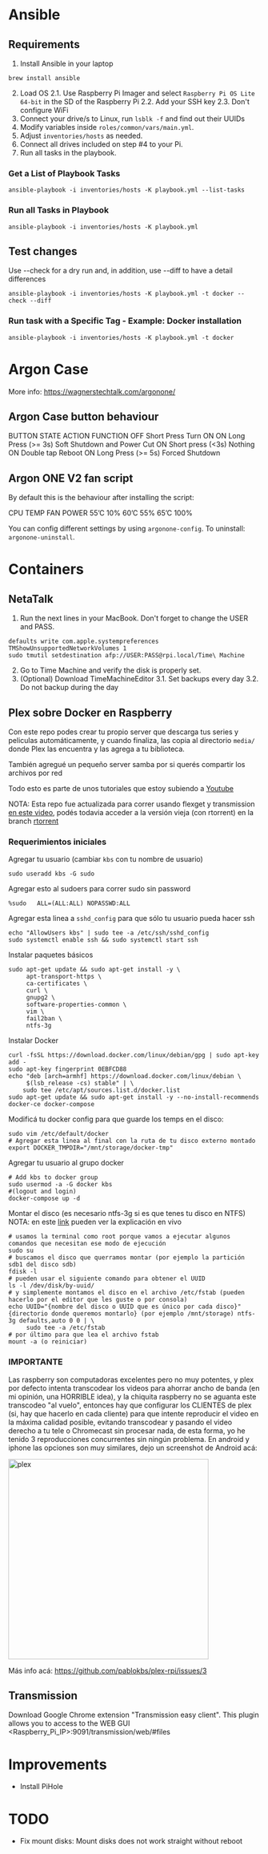 # Ansible
## Requirements
1. Install Ansible in your laptop
```shell
brew install ansible
```
2. Load OS
     2.1. Use Raspberry Pi Imager and select `Raspberry Pi OS Lite 64-bit` in the SD of the Raspberry Pi
     2.2. Add your SSH key
     2.3. Don't configure WiFi
3. Connect your drive/s to Linux, run `lsblk -f` and find out their UUIDs
4. Modify variables inside `roles/common/vars/main.yml`.
5. Adjust `inventories/hosts` as needed.
6. Connect all drives included on step #4 to your Pi. 
7. Run all tasks in the playbook.

### Get a List of Playbook Tasks
``` shell
ansible-playbook -i inventories/hosts -K playbook.yml --list-tasks
```

### Run all Tasks in Playbook
```shell
ansible-playbook -i inventories/hosts -K playbook.yml
```

## Test changes
Use --check for a dry run and, in addition, use --diff to have a detail differences

```shell
ansible-playbook -i inventories/hosts -K playbook.yml -t docker --check --diff
```

### Run task with a Specific Tag - Example: Docker installation
```shell
ansible-playbook -i inventories/hosts -K playbook.yml -t docker
```


# Argon Case
More info: https://wagnerstechtalk.com/argonone/
## Argon Case button behaviour
BUTTON STATE	ACTION	                FUNCTION
OFF	        Short Press	        Turn ON
ON	        Long Press (>= 3s)	Soft Shutdown and Power Cut
ON	        Short press (<3s)	Nothing
ON	        Double tap	        Reboot
ON	        Long Press (>= 5s)	Forced Shutdown

## Argon ONE V2 fan script
By default this is the behaviour after installing the script:

CPU TEMP        FAN POWER
55’C	        10%
60’C	        55%
65’C	        100%

You can config different settings by using `argonone-config`. To uninstall: `argonone-uninstall`.

# Containers
## NetaTalk
1. Run the next lines in your MacBook. Don't forget to change the USER and PASS.

````
defaults write com.apple.systempreferences TMShowUnsupportedNetworkVolumes 1
sudo tmutil setdestination afp://USER:PASS@rpi.local/Time\ Machine
````
2. Go to Time Machine and verify the disk is properly set.
3. (Optional) Download TimeMachineEditor
     3.1. Set backups every day
     3.2. Do not backup during the day

## Plex sobre Docker en Raspberry

Con este repo podes crear tu propio server que descarga tus series y peliculas automáticamente, y cuando finaliza, las copia al directorio `media/` donde Plex las encuentra y las agrega a tu biblioteca.

También agregué un pequeño server samba por si querés compartir los archivos por red

Todo esto es parte de unos tutoriales que estoy subiendo a [Youtube](https://www.youtube.com/playlist?list=PLqRCtm0kbeHCEoCM8TR3VLQdoyR2W1_wv)

NOTA: Esta repo fue actualizada para correr usando flexget y transmission [en este video](https://youtu.be/TqVoHWjz_tI), podés todavia acceder a la versión vieja (con rtorrent) en la branch [rtorrent](https://github.com/pablokbs/plex-rpi/tree/rtorrent)

### Requerimientos iniciales

Agregar tu usuario (cambiar `kbs` con tu nombre de usuario)

```
sudo useradd kbs -G sudo
```

Agregar esto al sudoers para correr sudo sin password

```
%sudo   ALL=(ALL:ALL) NOPASSWD:ALL
```

Agregar esta linea a `sshd_config` para que sólo tu usuario pueda hacer ssh

```
echo "AllowUsers kbs" | sudo tee -a /etc/ssh/sshd_config
sudo systemctl enable ssh && sudo systemctl start ssh
```

Instalar paquetes básicos

```
sudo apt-get update && sudo apt-get install -y \
     apt-transport-https \
     ca-certificates \
     curl \
     gnupg2 \
     software-properties-common \
     vim \
     fail2ban \
     ntfs-3g
```

Instalar Docker

```
curl -fsSL https://download.docker.com/linux/debian/gpg | sudo apt-key add -
sudo apt-key fingerprint 0EBFCD88
echo "deb [arch=armhf] https://download.docker.com/linux/debian \
     $(lsb_release -cs) stable" | \
    sudo tee /etc/apt/sources.list.d/docker.list
sudo apt-get update && sudo apt-get install -y --no-install-recommends docker-ce docker-compose
```

Modificá tu docker config para que guarde los temps en el disco:

```
sudo vim /etc/default/docker
# Agregar esta linea al final con la ruta de tu disco externo montado
export DOCKER_TMPDIR="/mnt/storage/docker-tmp"
```

Agregar tu usuario al grupo docker 

```
# Add kbs to docker group
sudo usermod -a -G docker kbs
#(logout and login)
docker-compose up -d
```

Montar el disco (es necesario ntfs-3g si es que tenes tu disco en NTFS)
NOTA: en este [link](https://youtu.be/OYAnrmbpHeQ?t=5543) pueden ver la explicación en vivo

```
# usamos la terminal como root porque vamos a ejecutar algunos comandos que necesitan ese modo de ejecución
sudo su
# buscamos el disco que querramos montar (por ejemplo la partición sdb1 del disco sdb)
fdisk -l
# pueden usar el siguiente comando para obtener el UUID
ls -l /dev/disk/by-uuid/
# y simplemente montamos el disco en el archivo /etc/fstab (pueden hacerlo por el editor que les guste o por consola)
echo UUID="{nombre del disco o UUID que es único por cada disco}" {directorio donde queremos montarlo} (por ejemplo /mnt/storage) ntfs-3g defaults,auto 0 0 | \
     sudo tee -a /etc/fstab
# por último para que lea el archivo fstab
mount -a (o reiniciar)
```


### IMPORTANTE

Las raspberry son computadoras excelentes pero no muy potentes, y plex por defecto intenta transcodear los videos para ahorrar ancho de banda (en mi opinión, una HORRIBLE idea), y la chiquita raspberry no se aguanta este transcodeo "al vuelo", entonces hay que configurar los CLIENTES de plex (si, hay que hacerlo en cada cliente) para que intente reproducir el video en la máxima calidad posible, evitando transcodear y pasando el video derecho a tu tele o Chromecast sin procesar nada, de esta forma, yo he tenido 3 reproducciones concurrentes sin ningún problema. En android y iphone las opciones son muy similares, dejo un screenshot de Android acá:

<img src="https://i.imgur.com/F3kZ9Vh.png" alt="plex" width="400"/>

Más info acá: https://github.com/pablokbs/plex-rpi/issues/3


## Transmission
Download Google Chrome extension "Transmission easy client". This plugin allows you to access to the WEB GUI <Raspberry_Pi_IP>:9091/transmission/web/#files


# Improvements
- Install PiHole

# TODO
- Fix mount disks: Mount disks does not work straight without reboot